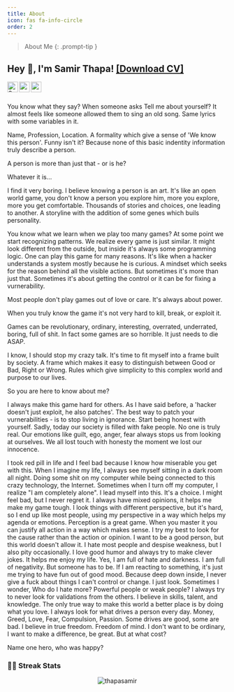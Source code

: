 ```yaml
---
title: About
icon: fas fa-info-circle
order: 2
---
```


> About Me
{: .prompt-tip }

<h2 title="hehehe"> Hey 👋, I'm Samir Thapa! <a href="{{ site.url }}/download/cv.pdf">[Download CV]</a></h2>

<a href="https://www.linkedin.com/in/samir-thapa-73a9a31b6/">
  <img align="left" alt="Samir's LinkedIn" width="24px" src="https://img.icons8.com/nolan/96/linkedin.png" />
</a>
<a href="https://www.instagram.com/_samir__thapa/">
  <img align="left" alt="samir's Instagram" width="24px" src="https://img.icons8.com/nolan/96/instagram-new.png" />
</a>
<a href="https://twitter.com/potentialpotat2">
  <img align="left" alt="samir's Twitter" width="24px" src="https://img.icons8.com/nolan/96/twitter.png" />
 </a>


<br />
<br />

You know what they say? When someone asks Tell me about yourself? It almost feels like someone allowed them to sing an old song. Same lyrics with some variables in it.

Name, Profession, Location. A formality which give a sense of 'We know this person'. Funny isn't it? Because none of this basic indentity information truly describe a person.

A person is more than just that - or is he?

Whatever it is...

I find it very boring. I believe knowing a person is an art. It's like an open world game, you don't know a person you explore him, more you explore, more you get comfortable. Thousands of stories and choices, one leading to another. A storyline with the addition of some genes which buils personality.

You know what we learn when we play too many games? At some point we start recognizing patterns. We realize every game is just similar. It might look different from the outside, but inside it's always some programming logic. One can play this game for many reasons. It's like when a hacker understands a system mostly because he is curious. A mindset which seeks for the reason behind all the visible actions. But sometimes it's more than just that. Sometimes it's about getting the control or it can be for fixing a vurnerability.

Most people don't play games out of love or care. It's always about power.

When you truly know the game it's not very hard to kill, break, or exploit it.

Games can be revolutionary, ordinary, interesting, overrated, underrated, boring, full of shit. In fact some games are so horrible. It just needs to die ASAP.

I know, I should stop my crazy talk. It's time to fit myself into a frame built by society. A frame which makes it easy to distinguish between Good or Bad, Right or Wrong. Rules which give simplicity to this complex world and purpose to our lives.

So you are here to know about me?

I always make this game hard for others. As I have said before, a 'hacker doesn't just exploit, he also patches'. The best way to patch your vurnerabilities - is to stop living in ignorance. Start being honest with yourself. Sadly, today our society is filled with fake people. No one is truly real. Our emotions like guilt, ego, anger, fear always stops us from looking at ourselves. We all lost touch with honesty the moment we lost our innocence.

I took red pill in life and I feel bad because I know how miserable you get with this.
When I imagine my life, I always see myself sitting in a dark room all night. Doing some shit on my computer while being connected to this crazy technology, the Internet.
Sometimes when I turn off my computer, I realize "I am completely alone". I lead myself into this. It's a choice. I might feel bad, but I never regret it.
I always have mixed opinions, it helps me make my game tough.
I look things with different perspective, but it's hard, so I end up like most people, using my perspective in a way which helps my agenda or emotions. Perception is a great game. When you master it you can justify all action in a way which makes sense.
I try my best to look for the cause rather than the action or opinion.
I want to be a good person, but this world doesn't allow it.
I hate most people and despise weakness, but I also pity occasionally.
I love good humor and always try to make clever jokes. It helps me enjoy my life.
Yes, I am full of hate and darkness. I am full of negativity. But someone has to be.
If I am reacting to something, it's just me trying to have fun out of good mood. Because deep down inside, I never give a fuck about things I can't control or change. I just look.
Sometimes I wonder, Who do I hate more? Powerful people or weak people?
I always try to never look for validations from the others.
I believe in skills, talent, and knowledge. The only true way to make this world a better place is by doing what you love.
I always look for what drives a person every day. Money, Greed, Love, Fear, Compulsion, Passion. Some drives are good, some are bad.
I believe in true freedom. Freedom of mind.
I don't want to be ordinary, I want to make a difference, be great. But at what cost?

Name one hero, who was happy?


### 👋🏻 Streak Stats
<p align="center"><img src="https://github-readme-streak-stats.herokuapp.com/?user=thapasamir&theme=algolia" alt="thapasamir"  /></p>